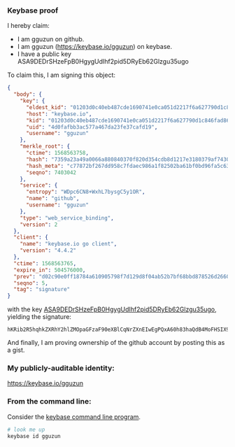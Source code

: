 ### Keybase proof

I hereby claim:

  * I am gguzun on github.
  * I am gguzun (https://keybase.io/gguzun) on keybase.
  * I have a public key ASA9DEDrSHzeFpB0HgygUdIhf2pid5DRyEb62Glzgu35ugo

To claim this, I am signing this object:

```json
{
  "body": {
    "key": {
      "eldest_kid": "01203d0c40eb487cde1690741e0ca051d2217f6a627790d1c846fad8697382edf9ba0a",
      "host": "keybase.io",
      "kid": "01203d0c40eb487cde1690741e0ca051d2217f6a627790d1c846fad8697382edf9ba0a",
      "uid": "4d0fafbb3ac577a467da23fe37cafd19",
      "username": "gguzun"
    },
    "merkle_root": {
      "ctime": 1568563758,
      "hash": "7359a23a49a0066a880840370f820d354cdb8d1217e3180379af7430d1e2c5b5fb60f813534bdc43714a865ac4bc5d3e2910a7d4985d1896308bfb8bda71c8d1",
      "hash_meta": "c77872bf267dd958c7fdaec986a1f82502ba61bf0bd96fa5c637541bc61fb844",
      "seqno": 7403042
    },
    "service": {
      "entropy": "WDpc6CN8+WxhL7bysgC5y1OR",
      "name": "github",
      "username": "gguzun"
    },
    "type": "web_service_binding",
    "version": 2
  },
  "client": {
    "name": "keybase.io go client",
    "version": "4.4.2"
  },
  "ctime": 1568563765,
  "expire_in": 504576000,
  "prev": "d02c90e0ff18784a610905798f7d129d8f04ab52b7bf68bbd878526d2660bb2b",
  "seqno": 5,
  "tag": "signature"
}
```

with the key [ASA9DEDrSHzeFpB0HgygUdIhf2pid5DRyEb62Glzgu35ugo](https://keybase.io/gguzun), yielding the signature:

```
hKRib2R5hqhkZXRhY2hlZMOpaGFzaF90eXBlCqNrZXnEIwEgPQxA60h83haQdB4MoFHSIX9qYneQ0chG+thpc4Lt+boKp3BheWxvYWTESpcCBcQg0CyQ4P8YeEphCQV5j30SnY8Eq1K3v2i72HhSbSZguyvEIJajhniaJ7AWIrWXDpVVgi2SN5qsY1kjYBymJfiUxWYUAgHCo3NpZ8RAY6z1RRXWszV4Kk8QqLSo6Hs6ouUN4vT+GRc34mfkTyWbhKzhHdFNa17TcX8Y0BuJmCc+eoT1EW8nHM0zZb1vCKhzaWdfdHlwZSCkaGFzaIKkdHlwZQildmFsdWXEII7Fus7Calf6E/XgNdjVUPqvdK8PEA50p6F492lHvpFvo3RhZ80CAqd2ZXJzaW9uAQ==

```

And finally, I am proving ownership of the github account by posting this as a gist.

### My publicly-auditable identity:

https://keybase.io/gguzun

### From the command line:

Consider the [keybase command line program](https://keybase.io/download).

```bash
# look me up
keybase id gguzun
```
